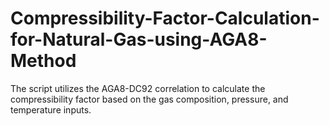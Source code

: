 # Compressibility-Factor-Calculation-for-Natural-Gas-using-AGA8-Method
The script utilizes the AGA8-DC92 correlation to calculate the compressibility factor based on the gas composition, pressure, and temperature inputs.
